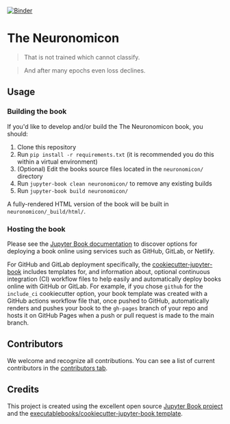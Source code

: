 [![Binder](https://mybinder.org/badge_logo.svg)](https://mybinder.org/v2/gh/Tianmaru/neuronomicon/HEAD)

# The Neuronomicon

> That is not trained which cannot classify.

> And after many epochs even loss declines.

## Usage

### Building the book

If you'd like to develop and/or build the The Neuronomicon book, you should:

1. Clone this repository
2. Run `pip install -r requirements.txt` (it is recommended you do this within a virtual environment)
3. (Optional) Edit the books source files located in the `neuronomicon/` directory
4. Run `jupyter-book clean neuronomicon/` to remove any existing builds
5. Run `jupyter-book build neuronomicon/`

A fully-rendered HTML version of the book will be built in `neuronomicon/_build/html/`.

### Hosting the book

Please see the [Jupyter Book documentation](https://jupyterbook.org/publish/web.html) to discover options for deploying a book online using services such as GitHub, GitLab, or Netlify.

For GitHub and GitLab deployment specifically, the [cookiecutter-jupyter-book](https://github.com/executablebooks/cookiecutter-jupyter-book) includes templates for, and information about, optional continuous integration (CI) workflow files to help easily and automatically deploy books online with GitHub or GitLab. For example, if you chose `github` for the `include_ci` cookiecutter option, your book template was created with a GitHub actions workflow file that, once pushed to GitHub, automatically renders and pushes your book to the `gh-pages` branch of your repo and hosts it on GitHub Pages when a push or pull request is made to the main branch.

## Contributors

We welcome and recognize all contributions. You can see a list of current contributors in the [contributors tab](https://github.com/tianmaru/neuronomicon/graphs/contributors).

## Credits

This project is created using the excellent open source [Jupyter Book project](https://jupyterbook.org/) and the [executablebooks/cookiecutter-jupyter-book template](https://github.com/executablebooks/cookiecutter-jupyter-book).
